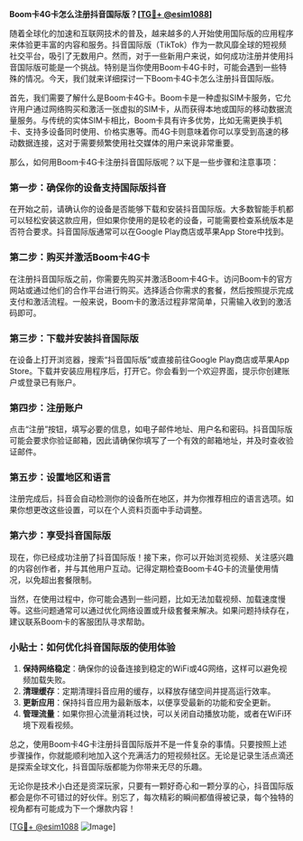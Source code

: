 **Boom卡4G卡怎么注册抖音国际版？[[TG💪+ @esim1088](https://t.me/s/esim1088)]**

随着全球化的加速和互联网技术的普及，越来越多的人开始使用国际版的应用程序来体验更丰富的内容和服务。抖音国际版（TikTok）作为一款风靡全球的短视频社交平台，吸引了无数用户。然而，对于一些新用户来说，如何成功注册并使用抖音国际版可能是一个挑战。特别是当你使用Boom卡4G卡时，可能会遇到一些特殊的情况。今天，我们就来详细探讨一下Boom卡4G卡怎么注册抖音国际版。

首先，我们需要了解什么是Boom卡4G卡。Boom卡是一种虚拟SIM卡服务，它允许用户通过网络购买和激活一张虚拟的SIM卡，从而获得本地或国际的移动数据流量服务。与传统的实体SIM卡相比，Boom卡具有许多优势，比如无需更换手机卡、支持多设备同时使用、价格实惠等。而4G卡则意味着你可以享受到高速的移动数据连接，这对于需要频繁使用社交媒体的用户来说非常重要。

那么，如何用Boom卡4G卡注册抖音国际版呢？以下是一些步骤和注意事项：

### **第一步：确保你的设备支持国际版抖音**
在开始之前，请确认你的设备是否能够下载和安装抖音国际版。大多数智能手机都可以轻松安装这款应用，但如果你使用的是较老的设备，可能需要检查系统版本是否符合要求。抖音国际版通常可以在Google Play商店或苹果App Store中找到。

### **第二步：购买并激活Boom卡4G卡**
在注册抖音国际版之前，你需要先购买并激活Boom卡4G卡。访问Boom卡的官方网站或通过他们的合作平台进行购买。选择适合你需求的套餐，然后按照提示完成支付和激活流程。一般来说，Boom卡的激活过程非常简单，只需输入收到的激活码即可。

### **第三步：下载并安装抖音国际版**
在设备上打开浏览器，搜索“抖音国际版”或直接前往Google Play商店或苹果App Store。下载并安装应用程序后，打开它。你会看到一个欢迎界面，提示你创建账户或登录已有账户。

### **第四步：注册账户**
点击“注册”按钮，填写必要的信息，如电子邮件地址、用户名和密码。抖音国际版可能会要求你验证邮箱，因此请确保你填写了一个有效的邮箱地址，并及时查收验证邮件。

### **第五步：设置地区和语言**
注册完成后，抖音会自动检测你的设备所在地区，并为你推荐相应的语言选项。如果你想更改这些设置，可以在个人资料页面中手动调整。

### **第六步：享受抖音国际版**
现在，你已经成功注册了抖音国际版！接下来，你可以开始浏览视频、关注感兴趣的内容创作者，并与其他用户互动。记得定期检查Boom卡4G卡的流量使用情况，以免超出套餐限制。

当然，在使用过程中，你可能会遇到一些问题，比如无法加载视频、加载速度慢等。这些问题通常可以通过优化网络设置或升级套餐来解决。如果问题持续存在，建议联系Boom卡的客服团队寻求帮助。

### **小贴士：如何优化抖音国际版的使用体验**
1. **保持网络稳定**：确保你的设备连接到稳定的WiFi或4G网络，这样可以避免视频加载失败。
2. **清理缓存**：定期清理抖音应用的缓存，以释放存储空间并提高运行效率。
3. **更新应用**：保持抖音应用为最新版本，以便享受最新的功能和安全更新。
4. **管理流量**：如果你担心流量消耗过快，可以关闭自动播放功能，或者在WiFi环境下观看视频。

总之，使用Boom卡4G卡注册抖音国际版并不是一件复杂的事情。只要按照上述步骤操作，你就能顺利地加入这个充满活力的短视频社区。无论是记录生活点滴还是探索全球文化，抖音国际版都能为你带来无尽的乐趣。

无论你是技术小白还是资深玩家，只要有一颗好奇心和一颗分享的心，抖音国际版都会是你不可错过的好伙伴。别忘了，每次精彩的瞬间都值得被记录，每个独特的视角都有可能成为下一个爆款内容！

[[TG💪+ @esim1088](https://t.me/s/esim1088) ![Image](https://i.postimg.cc/4NQfJmqS/Snipaste-2025-05-13-00-14-12.png)]
